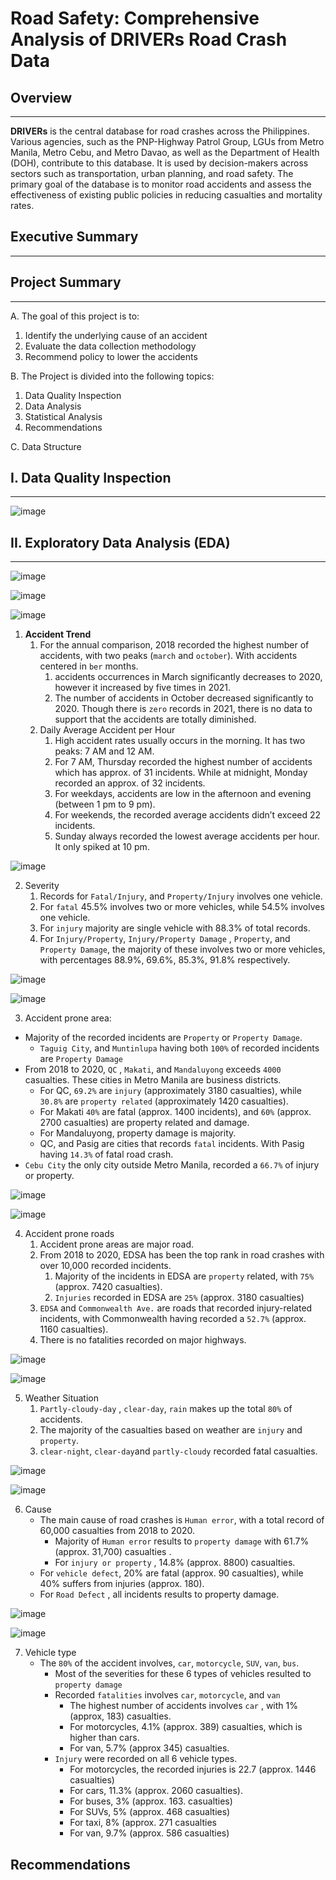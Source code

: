 # Road Safety: Comprehensive Analysis of DRIVERs Road Crash Data

## Overview
---

**DRIVERs** is the central database for road crashes across the Philippines. Various agencies, such as the PNP-Highway Patrol Group, LGUs from Metro Manila, Metro Cebu, and Metro Davao, as well as the Department of Health (DOH), contribute to this database. It is used by decision-makers across sectors such as transportation, urban planning, and road safety. The primary goal of the database is to monitor road accidents and assess the effectiveness of existing public policies in reducing casualties and mortality rates.

## Executive Summary
---

## Project Summary
---

A. The goal of this project is to:

1. Identify the  underlying cause of an accident
2. Evaluate the data collection methodology
3. Recommend policy to lower the accidents

B. The Project is divided into the following topics:

1. Data Quality Inspection
2. Data Analysis
3. Statistical Analysis
4. Recommendations

C. Data Structure

## I. Data Quality Inspection
---
![image](https://github.com/user-attachments/assets/ea67af8f-701d-4d45-b68e-3e9ed9983f09)


## II. Exploratory Data Analysis (EDA)
---
![image](https://github.com/user-attachments/assets/0f539bc2-cb83-44c9-9399-d067c79b0b03)

![image](https://github.com/user-attachments/assets/ec86676b-f065-4f7b-aac1-665f7b094ed3)

![image](https://github.com/user-attachments/assets/ba8b6e0e-f25d-4a7a-acc6-7a75d814c85e)


1. **Accident Trend**
    1. For the annual comparison, 2018 recorded the highest number of accidents, with two peaks (`march` and `october`). With accidents centered in `ber` months.
        1. accidents occurrences in March significantly decreases to 2020, however it increased by five times in 2021.
        2. The number of accidents in October decreased significantly to 2020. Though there is `zero` records in 2021, there is no data to support that the accidents are totally diminished.
    2. Daily Average Accident per Hour
        1. High accident rates usually occurs in the morning. It has two peaks: 7 AM and 12 AM.
        2. For 7 AM, Thursday recorded the highest number of accidents which has approx. of 31 incidents. While at midnight, Monday recorded an approx. of 32 incidents.
        3. For weekdays, accidents are low in the afternoon and evening (between 1 pm to 9 pm).
        4. For weekends, the recorded average accidents didn’t exceed 22 incidents.
        5. Sunday always recorded the lowest average accidents per hour. It only spiked at 10 pm.


![image](https://github.com/user-attachments/assets/509e7151-fd7a-46ab-a0d7-52e15163d0fc)

2.  Severity
    1. Records for `Fatal/Injury`, and `Property/Injury`  involves one vehicle. 
    2. For `fatal` 45.5% involves two or more vehicles, while 54.5% involves one vehicle.
    3. For `injury` majority are single vehicle with 88.3% of total records.
    4. For `Injury/Property`, `Injury/Property Damage` , `Property`, and `Property Damage`, the majority of these involves two or more vehicles, with percentages 88.9%, 69.6%, 85.3%, 91.8% respectively.


![image](https://github.com/user-attachments/assets/84f1aca9-5cda-42aa-b755-e27118dd02c4)

![image](https://github.com/user-attachments/assets/bb288dc1-f083-48b3-a7f6-5f5a3c4f9ca9)


3. Accident prone area:
- Majority of the recorded incidents are `Property` or `Property Damage`.
    - `Taguig City`, and `Muntinlupa` having both `100%` of recorded incidents are `Property Damage`
- From 2018 to 2020, `QC` , `Makati`, and `Mandaluyong` exceeds `4000` casualties. These cities in Metro Manila are business districts.
    - For QC, `69.2%` are `injury` (approximately 3180 casualties), while `30.8%` are `property related` (approximately 1420 casualties).
    - For Makati `40%` are fatal (approx. 1400 incidents), and `60%` (approx. 2700 casualties) are property related and damage.
    - For Mandaluyong, property damage is majority.
    - QC, and Pasig are cities that records `fatal` incidents. With Pasig having `14.3%` of fatal road crash.
- `Cebu City` the only city outside Metro Manila, recorded a `66.7%` of injury or property.



![image](https://github.com/user-attachments/assets/b7542d82-4785-42ef-b617-03bcea0ba318)

![image](https://github.com/user-attachments/assets/cf38e5fc-088a-4bb7-8e41-0dd7ea667325)

4.  Accident prone roads
    1. Accident prone areas are major road.
    2. From 2018 to 2020, EDSA has been the top rank in road crashes with over 10,000 recorded incidents.
        1. Majority of the incidents in EDSA are `property` related, with `75%` (approx. 7420 casualties).
        2. `Injuries`  recorded in EDSA are `25%` (approx. 3180 casualties)
    3. `EDSA` and `Commonwealth Ave.` are roads that recorded injury-related incidents, with Commonwealth having recorded a `52.7%` (approx. 1160 casualties).
    4. There is no fatalities recorded on major highways.



![image](https://github.com/user-attachments/assets/4cba3ec7-f0fd-4cda-a0ea-f60ec9d23665)

![image](https://github.com/user-attachments/assets/93f63993-1de6-434d-ac03-9990d1012fca)

5. Weather Situation
    1. `Partly-cloudy-day` , `clear-day`, `rain` makes up the total `80%` of accidents.
    2. The majority of the casualties based on weather are `injury` and `property`.
    3. `clear-night`, `clear-day`and `partly-cloudy` recorded fatal casualties.


![image](https://github.com/user-attachments/assets/f7a53064-414b-4bf7-9df7-c18755d6b4c8)

![image](https://github.com/user-attachments/assets/f61551d4-0f99-4fa4-ad99-1f2a37535950)


6. Cause
    - The main cause of road crashes is `Human error`, with a total record of 60,000 casualties from 2018 to 2020.
        - Majority of `Human error` results to `property damage` with 61.7% (approx. 31,700) casualties .
        - For `injury or property` , 14.8% (approx. 8800) casualties.
    - For `vehicle defect`, 20% are fatal (approx. 90 casualties), while 40% suffers from injuries (approx. 180).
    - For `Road Defect` , all incidents results to property damage.


![image](https://github.com/user-attachments/assets/b3cc6694-bcc0-4181-9d82-b9999f4f9b8a)

![image](https://github.com/user-attachments/assets/7146e2db-660c-4c57-bef6-72729e50d2f8)

7. Vehicle type
    - The `80%` of the accident involves, `car`, `motorcycle`, `SUV`, `van`, `bus`.
        - Most of the severities for these 6 types of vehicles resulted to `property damage`
        - Recorded `fatalities` involves `car`, `motorcycle`, and `van`
            - The highest number of accidents involves `car` , with 1% (approx, 183) casualties.
            - For motorcycles, 4.1% (approx. 389) casualties, which is higher than cars.
            - For van, 5.7% (approx 345) casualties.
        - `Injury`  were recorded on all 6 vehicle types.
            - For motorcycles, the recorded injuries is 22.7 (approx. 1446 casualties)
            - For cars, 11.3% (approx. 2060 casualties).
            - For buses, 3% (approx. 163. casualties)
            - For SUVs, 5% (approx. 468 casualties)
            - For taxi, 8% (approx. 271 casualties
            - For van, 9.7% (approx. 586 casualties)

## Recommendations
